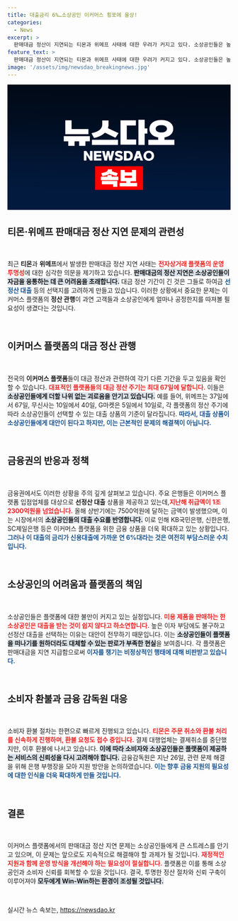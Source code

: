 ```yaml
---
title: 대출금리 6%…소상공인 이커머스 횡포에 울상!
categories:
  - News
excerpt: >
  판매대금 정산이 지연되는 티몬과 위메프 사태에 대한 우려가 커지고 있다. 소상공인들은 높은 이자로 선정산 대출을 이용해야 하는 어려움에 직면하며, 플랫폼의 비정상적 거래 구조가 비판받고 있다. 소비자 환불 절차도 속도를 내고 있어, 이번 사건이 어떤 변화를 가져올지 주목된다.
feature_text: >
  판매대금 정산이 지연되는 티몬과 위메프 사태에 대한 우려가 커지고 있다. 소상공인들은 높은 이자로 선정산 대출을 이용해야 하는 어려움에 직면하며, 플랫폼의 비정상적 거래 구조가 비판받고 있다. 소비자 환불 절차도 속도를 내고 있어, 이번 사건이 어떤 변화를 가져올지 주목된다.
image: '/assets/img/newsdao_breakingnews.jpg'
---
```


<p><img src="/assets/img/newsdao_breakingnews.jpg" alt="cryptoinkorea 속보" /></p>

<h2 data-ke-size="size26">티몬·위메프 판매대금 정산 지연 문제의 관련성</h2>

<p data-ke-size="size16">&nbsp;</p>

<p>최근 <b>티몬</b>과 <b>위메프</b>에서 발생한 판매대금 정산 지연 사태는 <b><span style="color: #ee2323;">전자상거래 플랫폼의 운영 투명성</span></b>에 대한 심각한 의문을 제기하고 있습니다. <b><span style="background-color: #21538527;">판매대금의 정산 지연은 소상공인들이 자금을 융통하는 데 큰 어려움을 초래합니다.</span></b> 대금 정산 기간이 긴 것은 그들로 하여금 <b><span style="color: #1a5490;">선정산 대출</span></b> 등의 선택지를 고려하게 만들고 있습니다. 이러한 상황에서 중요한 문제는 이커머스 플랫폼의 <b>정산 관행</b>이 과연 고객들과 소상공인에게 얼마나 공정한지를 따져볼 필요성이 생겼다는 것입니다. </p>

<p data-ke-size="size16">&nbsp;</p>

<h2 data-ke-size="size26">이커머스 플랫폼의 대금 정산 관행</h2>

<p data-ke-size="size16">&nbsp;</p>

<p>전국의 <b>이커머스 플랫폼</b>들이 대금 정산과 관련하여 각기 다른 기간을 두고 있음을 확인할 수 있습니다. <b><span style="color: #ee2323;">대표적인 플랫폼들의 대금 정산 주기는 최대 67일에 달합니다.</span></b> 이들은 <b><span style="background-color: #21538527;">소상공인들에게 더할 나위 없는 괴로움을 안기고 있습니다.</span></b> 예를 들어, 위메프는 37일에서 67일, 무신사는 10일에서 40일, G마켓은 5일에서 10일로, 각 플랫폼의 정산 주기에 따라 소상공인들이 선택할 수 있는 대출 상품의 기준이 달라집니다. <b><span style="color: #1a5490;">따라서, 대출 상품이 소상공인들에게 대안이 된다고 하지만, 이는 근본적인 문제의 해결책이 아닙니다.</span></b> </p>

<p data-ke-size="size16">&nbsp;</p>

<h2 data-ke-size="size26">금융권의 반응과 정책</h2>

<p data-ke-size="size16">&nbsp;</p>

<p>금융권에서도 이러한 상황을 주의 깊게 살펴보고 있습니다. 주요 은행들은 이커머스 플랫폼 입점업체를 대상으로 <b>선정산 대출</b> 상품을 제공하고 있는데,<b><span style="color: #ee2323;">지난해 취급액이 1조2300억원을 넘었습니다.</span></b> 올해 상반기에는 7500억원에 달하는 금액이 발생했으며, 이는 시장에서의 <b><span style="background-color: #21538527;">소상공인들의 대출 수요를 반영합니다.</span></b> 이로 인해 KB국민은행, 신한은행, SC제일은행 등은 이커머스 플랫폼을 위한 금융 상품을 더욱 확대하고 있는 상황입니다. <b><span style="color: #1a5490;">그러나 이 대출의 금리가 신용대출에 가까운 연 6%대라는 것은 여전히 부담스러운 수치입니다.</span></b></p>

<p data-ke-size="size16">&nbsp;</p>

<h2 data-ke-size="size26">소상공인의 어려움과 플랫폼의 책임</h2>

<p data-ke-size="size16">&nbsp;</p>

<p>소상공인들은 플랫폼에 대한 불만이 커지고 있는 실정입니다. <b><span style="color: #ee2323;">미용 제품을 판매하는 한 소상공인은 대출을 받는 것이 쉽지 않다고 하소연합니다.</span></b> 높은 이자 부담에도 불구하고 선정산 대출을 선택하는 이유는 대안이 전무하기 때문입니다. 이는 <b><span style="background-color: #21538527;">소상공인들이 플랫폼을 떠나기를 원하더라도 대체할 수 있는 판로가 부족한 현실</span></b>을 보여줍니다. 각 플랫폼은 판매대금을 지연 지급함으로써 <b><span style="color: #1a5490;">이자를 챙기는 비정상적인 행태에 대해 비판받고 있습니다.</span></b> </p>

<p data-ke-size="size16">&nbsp;</p>

<h2 data-ke-size="size26">소비자 환불과 금융 감독원 대응</h2>

<p data-ke-size="size16">&nbsp;</p>

<p>소비자 환불 절차는 한편으로 빠르게 진행되고 있습니다. <b><span style="color: #ee2323;">티몬은 주문 취소와 환불 처리를 신속하게 진행하며, 환불 요청도 접수 중입니다.</span></b> 결제 대행업체는 결제취소를 중단했지만, 이후 환불에 나서고 있습니다. <b><span style="background-color: #21538527;">이에 따라 소비자와 소상공인들은 플랫폼이 제공하는 서비스의 신뢰성을 다시 고려해야 합니다.</span></b> 금융감독원은 지난 26일, 관련 문제 해결을 위해 은행 부행장을 모아 지원 방안을 논의하였습니다. <b><span style="color: #1a5490;">이는 향후 금융 지원의 필요성에 대한 인식을 더욱 확대하게 만들 것입니다.</span></b></p>

<p data-ke-size="size16">&nbsp;</p>

<h2 data-ke-size="size26">결론</h2>

<p data-ke-size="size16">&nbsp;</p>

<p>이커머스 플랫폼에서의 판매대금 정산 지연 문제는 소상공인들에게 큰 스트레스를 안기고 있으며, 이 문제는 앞으로도 지속적으로 해결해야 할 과제가 될 것입니다. <b><span style="color: #ee2323;">재정적인 지원과 함께 운영 방식을 개선해야 하는 필요성이 절실합니다.</span></b> 플랫폼은 이를 통해 소상공인과 소비자 신뢰를 회복할 수 있을 것입니다. 결국, 투명한 정산 절차와 신뢰 구축이 이루어져야 <b><span style="background-color: #21538527;">모두에게 Win-Win하는 환경이 조성될 것입니다.</span></b></p>

<p data-ke-size="size16">&nbsp;</p>
실시간 뉴스 속보는, <a href="https://newsdao.kr" rel="dofollow">https://newsdao.kr</a>


